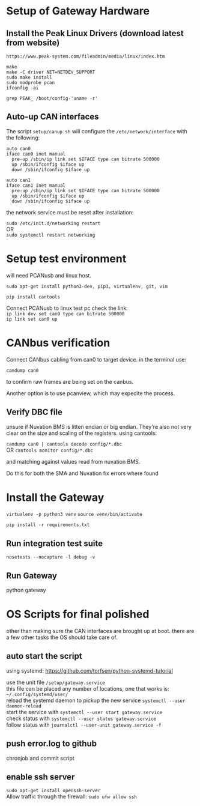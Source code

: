 # Setup of Gateway Hardware
## Install the Peak Linux Drivers (download latest from website)

`https://www.peak-system.com/fileadmin/media/linux/index.htm`

```
make
make -C driver NET=NETDEV_SUPPORT
sudo make install
sudo modprobe pcan
ifconfig -ai
```  

`grep PEAK_ /boot/config-'uname -r'`   

## Auto-up CAN interfaces
The script `setup/canup.sh` will configure the `/etc/network/interface` with the following:
``` 
auto can0  
iface can0 inet manual  
  pre-up /sbin/ip link set $IFACE type can bitrate 500000
  up /sbin/ifconfig $iface up  
  down /sbin/ifconfig $iface up

auto can1  
iface can1 inet manual  
  pre-up /sbin/ip link set $IFACE type can bitrate 500000
  up /sbin/ifconfig $iface up  
  down /sbin/ifconfig $iface up
```
the network service must be reset after installation:

`sudo /etc/init.d/networking restart`  
OR  
`sudo systemctl restart networking`

# Setup test environment

will need PCANusb and linux host.

`sudo apt-get install python3-dev, pip3, virtualenv, git, vim`

`pip install cantools`

Connect PCANusb to linux test pc check the link:  
`ip link dev set can0 type can bitrate 500000`  
`ip link set can0 up`

# CANbus verification

Connect CANbus cabling from can0 to target device. in the terminal use:  

`candump can0`  

to confirm raw frames are being set on the canbus.

Another option is to use pcanview, which may expedite the process.

## Verify DBC file

unsure if Nuvation BMS is litten endian or big endian. They're also not very clear on the size and scaling of the registers. using cantools:  

`candump can0 | cantools decode config/*.dbc`   
OR
`cantools monitor config/*.dbc`  

and matching against values read from nuvation BMS.

Do this for both the SMA and Nuvation fix errors where found 

# Install the Gateway

`virtualenv -p python3 venv`
`source venv/bin/activate`

`pip install -r requirements.txt`

## Run integration test suite

`nosetests --nocapture -l debug -v`

## Run Gateway

python gateway 

# OS Scripts for final polished 

other than making sure the CAN interfaces are brought up at boot. there are a few other tasks the OS should take care of.

## auto start the script
using systemd:
https://github.com/torfsen/python-systemd-tutorial 

use the unit file `/setup/gateway.service`  
this file can be placed any number of locations, one that works is: `~/.config/systemd/user/`  
reload the systemd daemon to pickup the new service `systemctl --user daemon-reload`  
start the service with `systemctl --user start gateway.service`  
check status with `systemctl --user status gateway.service`  
follow status with `journalctl --user-unit gateway.service -f`  

## push error.log to github
chronjob and commit script

## enable ssh server
`sudo apt-get install openssh-server`  
Allow traffic through the firewall:
`sudo ufw allow ssh`
